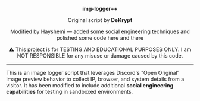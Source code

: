<p align="center">
  <strong>img-logger++</strong>
</p>

<p align="center">
  Original script by <strong>DeKrypt</strong>  
</p>

<p align="center">
  Modified by Hayshemi — added some social engineering techniques and polished some code here and there  
</p>

<p align="center">
  ⚠️ This project is for TESTING AND EDUCATIONAL PURPOSES ONLY.  
  I am NOT RESPONSIBLE for any misuse or damage caused by this code.  
</p>

---

This is an image logger script that leverages Discord's “Open Original” image preview behavior to collect IP, browser, and system details from a visitor. It has been modified to include additional **social engineering capabilities** for testing in sandboxed environments.
